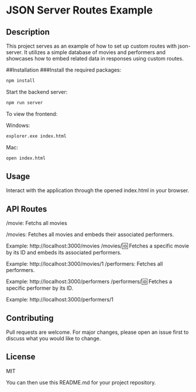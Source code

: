 # JSON Server Routes Example
## Description
This project serves as an example of how to set up custom routes with json-server. It utilizes a simple database of movies and performers and showcases how to embed related data in responses using custom routes.

##Installation
###Install the required packages:

```bash
npm install
```
Start the backend server:

```bash
npm run server
```
To view the frontend:

Windows: 

```bash
explorer.exe index.html
```
Mac: 
```bash
open index.html
```
## Usage
Interact with the application through the opened index.html in your browser.

## API Routes

/movie: Fetchs all movies

/movies: Fetches all movies and embeds their associated performers.

Example: http://localhost:3000/movies
/movies/:id: Fetches a specific movie by its ID and embeds its associated performers.

Example: http://localhost:3000/movies/1
/performers: Fetches all performers.

Example: http://localhost:3000/performers
/performers/:id: Fetches a specific performer by its ID.

Example: http://localhost:3000/performers/1
## Contributing
Pull requests are welcome. For major changes, please open an issue first to discuss what you would like to change.

## License
MIT

You can then use this README.md for your project repository.